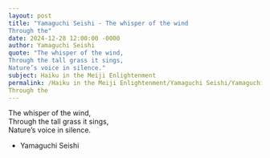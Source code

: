 ```yaml
---
layout: post
title: "Yamaguchi Seishi - The whisper of the wind  
Through the"
date: 2024-12-28 12:00:00 -0000
author: Yamaguchi Seishi
quote: "The whisper of the wind,  
Through the tall grass it sings,  
Nature’s voice in silence."
subject: Haiku in the Meiji Enlightenment
permalink: /Haiku in the Meiji Enlightenment/Yamaguchi Seishi/Yamaguchi Seishi - The whisper of the wind  
Through the
---
```


The whisper of the wind,  
Through the tall grass it sings,  
Nature’s voice in silence.

- Yamaguchi Seishi
